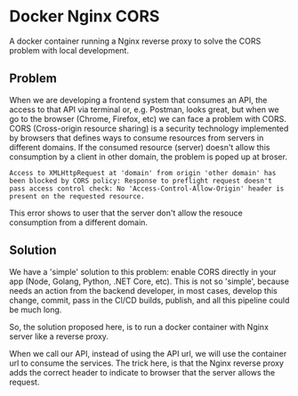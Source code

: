 # Docker Nginx CORS

A docker container running a Nginx reverse proxy to solve the CORS problem with local development.

## Problem

When we are developing a frontend system that consumes an API, the access to that API via terminal or, e.g. Postman, looks great, but when we go to the browser (Chrome, Firefox, etc) we can face a problem with CORS. CORS (Cross-origin resource sharing) is a security technology implemented by browsers that defines ways to consume resources from servers in different domains. If the consumed resource (server) doesn't allow this consumption by a client in other domain, the problem is poped up at broser.

```
Access to XMLHttpRequest at 'domain' from origin 'other domain' has been blocked by CORS policy: Response to preflight request doesn't pass access control check: No 'Access-Control-Allow-Origin' header is present on the requested resource.
```

This error shows to user that the server don't allow the resouce consumption from a different domain.

## Solution

We have a 'simple' solution to this problem: enable CORS directly in your app (Node, Golang, Python, .NET Core, etc). This is not so 'simple', because needs an action from the backend developer, in most cases, develop this change, commit, pass in the CI/CD builds, publish, and all this pipeline could be much long.

So, the solution proposed here, is to run a docker container with Nginx server like a reverse proxy.

When we call our API, instead of using the API url, we will use the container url to consume the services. The trick here, is that the Nginx reverse proxy adds the correct header to indicate to browser that the server allows the request.
